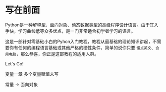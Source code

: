# 写在前面

Python是一种解释型、面向对象、动态数据类型的高级程序设计语言。由于其入手快，学习曲线低等众多优点，是一门非常适合初学者学习的语言。

这是一部针对零基础小白的Pyhon入门教程，教程从最基础的理论知识讲起，不需要你有任何的编程语言基础或其他严格的硬性条件，简单的说你只要 `懂点英文`、`会用电脑`，那么恭喜，你正是这部教程的适用人群。

Let's Go!

变量一章 多个变量赋值未写

常量 -> 面向对象
